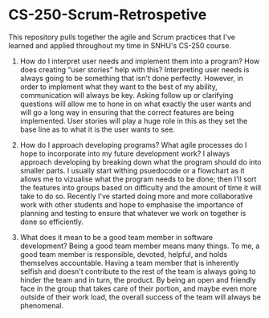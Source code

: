 # CS-250-Scrum-Retrospetive
This repository pulls together the agile and Scrum practices that I've learned and applied throughout my time in SNHU's CS-250 course.

1. How do I interpret user needs and implement them into a program? How does creating “user stories” help with this?
  Interpreting user needs is always going to be something that isn't done perfectly. However, in order to implement what they want to the best of my ability, communication will always be key. Asking follow up or clarifying questions will allow me to hone in on what exactly the user wants and will go a long way in ensuring that the correct features are being implemented. User stories will play a huge role in this as they set the base line as to what it is the user wants to see.

2. How do I approach developing programs? What agile processes do I hope to incorporate into my future development work?
   I always approach developing by breaking down what the program should do into smaller parts. I usually start withing psuedocode or a flowchart as it allows me to vizualise what the program needs to be done; then I'll sort the features into groups based on difficulty and the amount of time it will take to do so. Recently I've started doing more and more collaborative work with other students and hope to emphasise the importance of planning and testing to ensure that whatever we work on together is done so efficiently.

3. What does it mean to be a good team member in software development?
   Being a good team member means many things. To me, a good team member is responsible, devoted, helpful, and holds themselves accountable. Having a team member that is inherently selfish and doesn't contribute to the rest of the team is always going to hinder the team and in turn, the product. By being an open and friendly face in the group that takes care of their portion, and maybe even more outside of their work load, the overall success of the team will always be phenomenal. 
